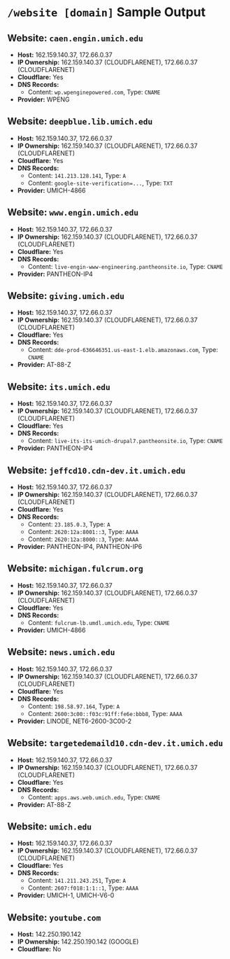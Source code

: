 # `/website [domain]` Sample Output

## Website: `caen.engin.umich.edu`
- **Host:** 162.159.140.37, 172.66.0.37  
- **IP Ownership:** 162.159.140.37 (CLOUDFLARENET), 172.66.0.37 (CLOUDFLARENET)  
- **Cloudflare:** Yes  
- **DNS Records:**  
  - Content: `wp.wpenginepowered.com`, Type: `CNAME`  
- **Provider:** WPENG

## Website: `deepblue.lib.umich.edu`
- **Host:** 162.159.140.37, 172.66.0.37  
- **IP Ownership:** 162.159.140.37 (CLOUDFLARENET), 172.66.0.37 (CLOUDFLARENET)  
- **Cloudflare:** Yes  
- **DNS Records:**  
  - Content: `141.213.128.141`, Type: `A`  
  - Content: `google-site-verification=...`, Type: `TXT`  
- **Provider:** UMICH-4866

## Website: `www.engin.umich.edu`
- **Host:** 162.159.140.37, 172.66.0.37  
- **IP Ownership:** 162.159.140.37 (CLOUDFLARENET), 172.66.0.37 (CLOUDFLARENET)  
- **Cloudflare:** Yes  
- **DNS Records:**  
  - Content: `live-engin-www-engineering.pantheonsite.io`, Type: `CNAME`  
- **Provider:** PANTHEON-IP4

## Website: `giving.umich.edu`
- **Host:** 162.159.140.37, 172.66.0.37  
- **IP Ownership:** 162.159.140.37 (CLOUDFLARENET), 172.66.0.37 (CLOUDFLARENET)  
- **Cloudflare:** Yes  
- **DNS Records:**  
  - Content: `dde-prod-636646351.us-east-1.elb.amazonaws.com`, Type: `CNAME`  
- **Provider:** AT-88-Z

## Website: `its.umich.edu`
- **Host:** 162.159.140.37, 172.66.0.37  
- **IP Ownership:** 162.159.140.37 (CLOUDFLARENET), 172.66.0.37 (CLOUDFLARENET)  
- **Cloudflare:** Yes  
- **DNS Records:**  
  - Content: `live-its-its-umich-drupal7.pantheonsite.io`, Type: `CNAME`  
- **Provider:** PANTHEON-IP4

## Website: `jeffcd10.cdn-dev.it.umich.edu`
- **Host:** 162.159.140.37, 172.66.0.37  
- **IP Ownership:** 162.159.140.37 (CLOUDFLARENET), 172.66.0.37 (CLOUDFLARENET)  
- **Cloudflare:** Yes  
- **DNS Records:**  
  - Content: `23.185.0.3`, Type: `A`  
  - Content: `2620:12a:8001::3`, Type: `AAAA`  
  - Content: `2620:12a:8000::3`, Type: `AAAA`  
- **Provider:** PANTHEON-IP4, PANTHEON-IP6

## Website: `michigan.fulcrum.org`
- **Host:** 162.159.140.37, 172.66.0.37  
- **IP Ownership:** 162.159.140.37 (CLOUDFLARENET), 172.66.0.37 (CLOUDFLARENET)  
- **Cloudflare:** Yes  
- **DNS Records:**  
  - Content: `fulcrum-lb.umdl.umich.edu`, Type: `CNAME`  
- **Provider:** UMICH-4866

## Website: `news.umich.edu`
- **Host:** 162.159.140.37, 172.66.0.37  
- **IP Ownership:** 162.159.140.37 (CLOUDFLARENET), 172.66.0.37 (CLOUDFLARENET)  
- **Cloudflare:** Yes  
- **DNS Records:**  
  - Content: `198.58.97.164`, Type: `A`  
  - Content: `2600:3c00::f03c:91ff:fe6e:bbb8`, Type: `AAAA`  
- **Provider:** LINODE, NET6-2600-3C00-2

## Website: `targetedemaild10.cdn-dev.it.umich.edu`
- **Host:** 162.159.140.37, 172.66.0.37  
- **IP Ownership:** 162.159.140.37 (CLOUDFLARENET), 172.66.0.37 (CLOUDFLARENET)  
- **Cloudflare:** Yes  
- **DNS Records:**  
  - Content: `apps.aws.web.umich.edu`, Type: `CNAME`  
- **Provider:** AT-88-Z

## Website: `umich.edu`
- **Host:** 162.159.140.37, 172.66.0.37  
- **IP Ownership:** 162.159.140.37 (CLOUDFLARENET), 172.66.0.37 (CLOUDFLARENET)  
- **Cloudflare:** Yes  
- **DNS Records:**  
  - Content: `141.211.243.251`, Type: `A`  
  - Content: `2607:f018:1:1::1`, Type: `AAAA`  
- **Provider:** UMICH-1, UMICH-V6-0

## Website: `youtube.com`
- **Host:** 142.250.190.142  
- **IP Ownership:** 142.250.190.142 (GOOGLE)  
- **Cloudflare:** No
